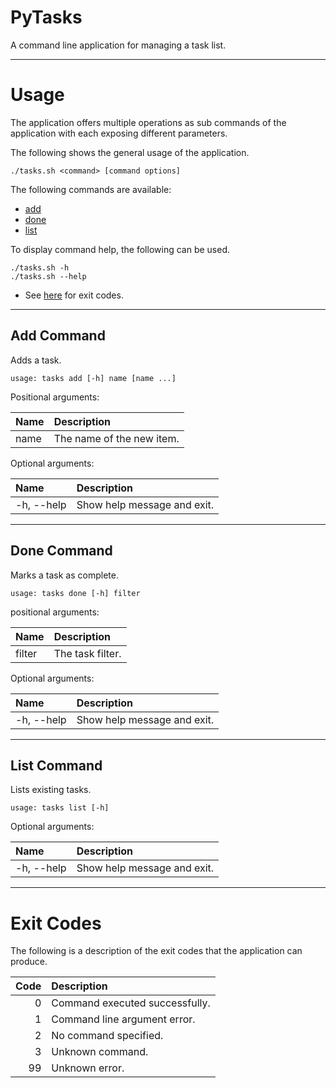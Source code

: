 # PyTasks
A command line application for managing a task list.

-----------------------------------------------------------------------------------------------------

# Usage
The application offers multiple operations as sub commands of the application with each exposing different parameters.

The following shows the general usage of the application.

```
./tasks.sh <command> [command options]
```

The following commands are available:

* [add](#add-command)
* [done](#done-command)
* [list](#list-command)

To display command help, the following can be used.
```
./tasks.sh -h
./tasks.sh --help
```

* See [here](#exit-codes) for exit codes.

-----------------------------------------------------------------------------------------------------

## Add Command
Adds a task.

```
usage: tasks add [-h] name [name ...]
```

Positional arguments:

|Name|Description|
|:---|:----------|
|name|The name of the new item.|

Optional arguments:

|Name      |Description|
|:---------|:----------|
|-h, --help|Show help message and exit.|

-------------------------------------------------------------------------------------------------

## Done Command
Marks a task as complete.

```
usage: tasks done [-h] filter
```

positional arguments:

|Name  |Description|
|:-----|:----------|
|filter|The task filter.|

Optional arguments:

|Name      |Description|
|:---------|:----------|
|-h, --help|Show help message and exit.|

-----------------------------------------------------------------------------------------------------

## List Command
Lists existing tasks.

```
usage: tasks list [-h]
```

Optional arguments:

|Name      |Description|
|:---------|:----------|
|-h, --help|Show help message and exit.|

-----------------------------------------------------------------------------------------------------

# Exit Codes
The following is a description of the exit codes that the application can produce.

|Code|Description|
|---:|:----------|
|   0|Command executed successfully.|
|   1|Command line argument error.  |
|   2|No command specified.         |
|   3|Unknown command.              |
|  99|Unknown error.                |
